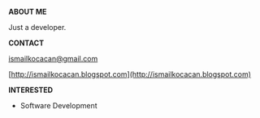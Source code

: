 **ABOUT ME** 

Just a developer.

**CONTACT**

ismailkocacan@gmail.com

[http://ismailkocacan.blogspot.com](http://ismailkocacan.blogspot.com)
 
**INTERESTED**

* Software Development
